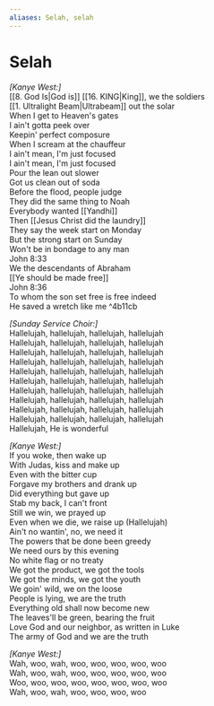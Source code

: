 ```yaml
---
aliases: Selah, selah
---
```


# Selah

_[Kanye West:]_  
[[8. God Is|God is]] [[16. KING|King]], we the soldiers  
[[1. Ultralight Beam|Ultrabeam]] out the solar  
When I get to Heaven's gates  
I ain't gotta peek over  
Keepin' perfect composure  
When I scream at the chauffeur  
I ain't mean, I'm just focused  
I ain't mean, I'm just focused  
Pour the lean out slower  
Got us clean out of soda  
Before the flood, people judge  
They did the same thing to Noah  
Everybody wanted [[Yandhi]]  
Then [[Jesus Christ did the laundry]]  
They say the week start on Monday  
But the strong start on Sunday  
Won't be in bondage to any man  
John 8:33  
We the descendants of Abraham  
[[Ye should be made free]]  
John 8:36  
To whom the son set free is free indeed  
He saved a wretch like me   ^4b11cb

_[Sunday Service Choir:]_  
Hallelujah, hallelujah, hallelujah, hallelujah  
Hallelujah, hallelujah, hallelujah, hallelujah  
Hallelujah, hallelujah, hallelujah, hallelujah  
Hallelujah, hallelujah, hallelujah, hallelujah  
Hallelujah, hallelujah, hallelujah, hallelujah  
Hallelujah, hallelujah, hallelujah, hallelujah  
Hallelujah, hallelujah, hallelujah, hallelujah  
Hallelujah, hallelujah, hallelujah, hallelujah  
Hallelujah, hallelujah, hallelujah, hallelujah  
Hallelujah, hallelujah, hallelujah, hallelujah  
Hallelujah, He is wonderful  

_[Kanye West:]_  
If you woke, then wake up  
With Judas, kiss and make up  
Even with the bitter cup  
Forgave my brothers and drank up  
Did everything but gave up  
Stab my back, I can't front  
Still we win, we prayed up  
Even when we die, we raise up (Hallelujah)  
Ain't no wantin', no, we need it  
The powers that be done been greedy  
We need ours by this evening  
No white flag or no treaty  
We got the product, we got the tools  
We got the minds, we got the youth  
We goin' wild, we on the loose  
People is lying, we are the truth  
Everything old shall now become new  
The leaves'll be green, bearing the fruit  
Love God and our neighbor, as written in Luke  
The army of God and we are the truth  

_[Kanye West:]_  
Wah, woo, wah, woo, woo, woo, woo, woo  
Wah, woo, wah, woo, woo, woo, woo, woo  
Woo, woo, woo, woo, woo, woo, woo, woo  
Wah, woo, wah, woo, woo, woo, woo
